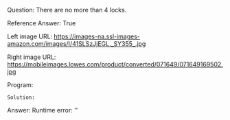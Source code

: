 Question: There are no more than 4 locks.

Reference Answer: True

Left image URL: https://images-na.ssl-images-amazon.com/images/I/41SLSzJjEGL._SY355_.jpg

Right image URL: https://mobileimages.lowes.com/product/converted/071649/071649169502.jpg

Program:

```
Solution:
```
Answer: Runtime error: ''

